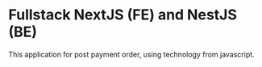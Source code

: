 # Fullstack NextJS (FE) and NestJS (BE)
 This application for post payment order, using technology from javascript.
